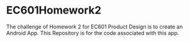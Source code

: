 # EC601Homework2
The challenge of Homework 2 for EC601 Product Design is to create an Android App. This Repository is for the code associated with this app.
